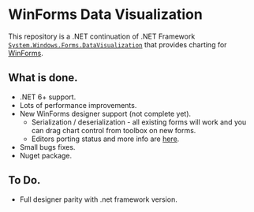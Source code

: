 # WinForms Data Visualization

This repository is a .NET continuation of .NET Framework [`System.Windows.Forms.DataVisualization`](https://github.com/dotnet/winforms-datavisualization) that provides charting for [WinForms](https://github.com/dotnet/winforms).

## What is done.
- .NET 6+ support.
- Lots of performance improvements.
- New WinForms designer support (not complete yet).  
  - Serialization / deserialization - all existing forms will work and you can drag chart control from toolbox on new forms. 
  - Editors porting status and more info are [here](https://github.com/kirsan31/winforms-datavisualization/tree/dev).
- Small bugs fixes.
- Nuget package.

## To Do.
- Full designer parity with .net framework version.
